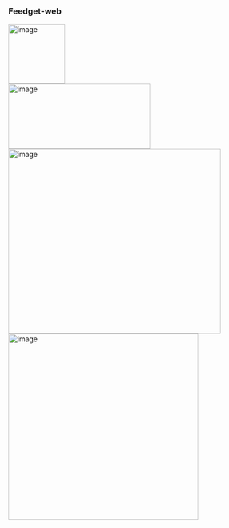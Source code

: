 <h3>Feedget-web</h3>


<img width="113" height="119" alt="image" src="https://github.com/user-attachments/assets/312084ec-cbdc-4d57-88b9-84febe1d7b4f" />

</br>

<img width="283" height="130" alt="image" src="https://github.com/user-attachments/assets/d12234d0-9c80-41f8-9b43-8cb4ed34614d" />

</br>

<img width="424" height="369" alt="image" src="https://github.com/user-attachments/assets/72791886-81ab-4ae6-8ce4-b2e6564c1a0a" />

</br>

<img width="379" height="372" alt="image" src="https://github.com/user-attachments/assets/dc254553-f7f8-4cdc-a1b3-839ffe1f1bbc" />
